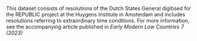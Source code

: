 This dataset consists of resolutions of the Dutch States General digitised for the REPUBLIC project at the Huygens Institute in Amsterdam and includes resolutions referring to extraordinary time conditions. For more information, see the accompanying article published in _Early Modern Low Countries _7 (2023)__
